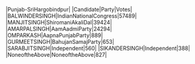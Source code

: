  
|Punjab-SriHargobindpur|
|Candidate|Party|Votes|
|BALWINDERSINGH|IndianNationalCongress|57489|
|MANJITSINGH|ShiromaniAkaliDal|39424|
|AMARPALSINGH|AamAadmiParty|24294|
|OMPARKASH|AapnaPunjabParty|889|
|GURMEETSINGH|BahujanSamajParty|653|
|SARABJITSINGH|Independent|560|
|SIKANDERSINGH|Independent|388|
|NoneoftheAbove|NoneoftheAbove|827|
